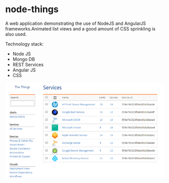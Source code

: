 # node-things
A web application demonstrating the use of NodeJS and AngularJS frameworks.Animated list views and a good amount of CSS sprinkling is also used.

Technology stack:

* Node JS
* Mongo DB
* REST Services
* Angular JS
* CSS

![](node-things.png)